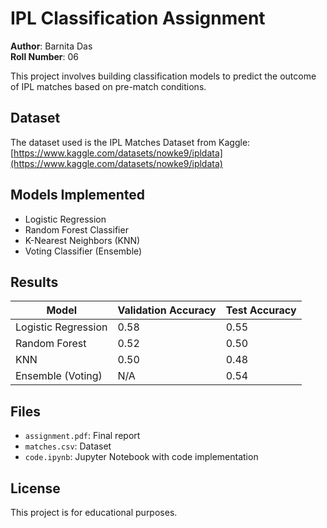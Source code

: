 # IPL Classification Assignment

**Author**: Barnita Das  
**Roll Number**: 06

This project involves building classification models to predict the outcome of IPL matches based on pre-match conditions.

## Dataset

The dataset used is the IPL Matches Dataset from Kaggle: [https://www.kaggle.com/datasets/nowke9/ipldata](https://www.kaggle.com/datasets/nowke9/ipldata)

## Models Implemented

- Logistic Regression
- Random Forest Classifier
- K-Nearest Neighbors (KNN)
- Voting Classifier (Ensemble)

## Results

| Model                 | Validation Accuracy | Test Accuracy |
|-----------------------|---------------------|---------------|
| Logistic Regression   | 0.58                | 0.55          |
| Random Forest         | 0.52                | 0.50          |
| KNN                   | 0.50                | 0.48          |
| Ensemble (Voting)     | N/A                 | 0.54          |

## Files

- `assignment.pdf`: Final report
- `matches.csv`: Dataset
- `code.ipynb`: Jupyter Notebook with code implementation

## License

This project is for educational purposes.
